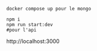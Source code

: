 ```
docker compose up pour le mongo
```

```
npm i
npm run start:dev
#pour l'api
```

http://localhost:3000